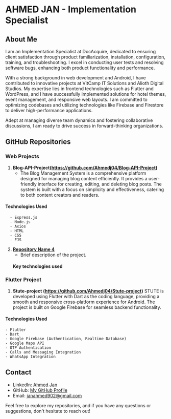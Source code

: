 <!---### Hi there 👋--->

<!--- # AHMED JAN - Full Stack Developer --->
# AHMED JAN - Implementation Specialist

## About Me

<!--- Versatile and results-oriented professional with a robust background in web development and Android. Currently contributing to innovative projects at VitCamp IT Solutions and Alioth Digital Studios, I specialize in creating dynamic and user-centric applications.

With expertise in frontend technologies, including Flutter, WordPress, and various web development tools, I have successfully implemented solutions for hotel themes, event management, and responsive web layouts. My commitment to optimizing codebases and leveraging technologies such as Firebase and Firestore reflects my dedication to delivering high-performance applications.

Adept at managing diverse team dynamics and fostering collaborative discussions, I am poised to contribute significantly to the success of forward-thinking organizations. --->

I am an Implementation Specialist at DocAcquire, dedicated to ensuring client satisfaction through product familiarization, installation, configuration, training, and troubleshooting. I excel in conducting user tests and resolving software bugs, enhancing both product functionality and performance.

With a strong background in web development and Android, I have contributed to innovative projects at VitCamp IT Solutions and Alioth Digital Studios. My expertise lies in frontend technologies such as Flutter and WordPress, and I have successfully implemented solutions for hotel themes, event management, and responsive web layouts. I am committed to optimizing codebases and utilizing technologies like Firebase and Firestore to deliver high-performance applications.

Adept at managing diverse team dynamics and fostering collaborative discussions, I am ready to drive success in forward-thinking organizations.

## GitHub Repositories

### Web Projects

1. **Blog-API-Project(https://github.com/Ahmedj04/Blog-API-Project)**
   - The Blog Management System is a comprehensive platform designed for managing blog content efficiently. It provides a user-friendly interface for creating, editing, and deleting blog posts. The system is built with a focus on simplicity and effectiveness, catering to both content creators and readers.
#### Technologies Used
      - Express.js
      - Node.js
      - Axios
      - HTML
      - CSS
      - EJS

2. **[Repository Name 4](https://github.com/your-username/repository-4)**
   - Brief description of the project.
   #### Key technologies used
    

### Flutter Project

1. **Stute-project (https://github.com/Ahmedj04/Stute-project)**
STUTE is developed using Flutter with Dart as the coding language, providing a smooth and responsive cross-platform experience for Android. The project is built on Google Firebase for seamless backend functionality.
#### Technologies Used
    - Flutter
    - Dart
    - Google Firebase (Authentication, Realtime Database)
    - Google Maps API
    - OTP Authentication
    - Calls and Messaging Integration
    - WhatsApp Integration

## Contact

- LinkedIn: [Ahmed Jan](https://www.linkedin.com/in/ahmed-jan004)
- GitHub: [My GitHub Profile](https://github.com/Ahmedj04)
- Email: janahmed902@gmail.com

Feel free to explore my repositories, and if you have any questions or suggestions, don't hesitate to reach out!

<!--
**Ahmedj04/Ahmedj04** is a ✨ _special_ ✨ repository because its `README.md` (this file) appears on your GitHub profile.

Here are some ideas to get you started:

- 🔭 I’m currently working on ...
- 🌱 I’m currently learning ...
- 👯 I’m looking to collaborate on ...
- 🤔 I’m looking for help with ...
- 💬 Ask me about ...
- 📫 How to reach me: ...
- 😄 Pronouns: ...
- ⚡ Fun fact: ...
-->
